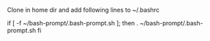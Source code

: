 Clone in home dir and add following lines to ~/.bashrc

if [ -f ~/bash-prompt/.bash-prompt.sh ]; then
    . ~/bash-prompt/.bash-prompt.sh
fi
